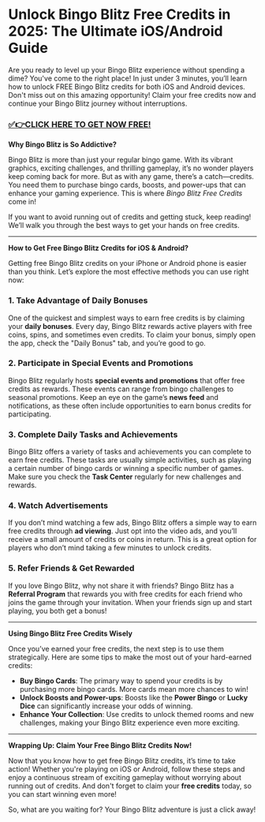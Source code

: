 # Unlock Bingo Blitz Free Credits in 2025: The Ultimate iOS/Android Guide

Are you ready to level up your Bingo Blitz experience without spending a dime? You've come to the right place! In just under 3 minutes, you’ll learn how to unlock FREE Bingo Blitz credits for both iOS and Android devices. Don't miss out on this amazing opportunity! Claim your free credits now and continue your Bingo Blitz journey without interruptions.

### [✅👉CLICK HERE TO GET NOW FREE!](https://freeforyou.xyz/bingo/blitz/go/)

**Why Bingo Blitz is So Addictive?**

Bingo Blitz is more than just your regular bingo game. With its vibrant graphics, exciting challenges, and thrilling gameplay, it’s no wonder players keep coming back for more. But as with any game, there’s a catch—credits. You need them to purchase bingo cards, boosts, and power-ups that can enhance your gaming experience. This is where *Bingo Blitz Free Credits* come in!

If you want to avoid running out of credits and getting stuck, keep reading! We’ll walk you through the best ways to get your hands on free credits.

---

**How to Get Free Bingo Blitz Credits for iOS & Android?**

Getting free Bingo Blitz credits on your iPhone or Android phone is easier than you think. Let’s explore the most effective methods you can use right now:

### 1. **Take Advantage of Daily Bonuses**

One of the quickest and simplest ways to earn free credits is by claiming your **daily bonuses**. Every day, Bingo Blitz rewards active players with free coins, spins, and sometimes even credits. To claim your bonus, simply open the app, check the "Daily Bonus" tab, and you’re good to go. 

### 2. **Participate in Special Events and Promotions**

Bingo Blitz regularly hosts **special events and promotions** that offer free credits as rewards. These events can range from bingo challenges to seasonal promotions. Keep an eye on the game’s **news feed** and notifications, as these often include opportunities to earn bonus credits for participating.

### 3. **Complete Daily Tasks and Achievements**

Bingo Blitz offers a variety of tasks and achievements you can complete to earn free credits. These tasks are usually simple activities, such as playing a certain number of bingo cards or winning a specific number of games. Make sure you check the **Task Center** regularly for new challenges and rewards.

### 4. **Watch Advertisements**

If you don’t mind watching a few ads, Bingo Blitz offers a simple way to earn free credits through **ad viewing**. Just opt into the video ads, and you’ll receive a small amount of credits or coins in return. This is a great option for players who don’t mind taking a few minutes to unlock credits.

### 5. **Refer Friends & Get Rewarded**

If you love Bingo Blitz, why not share it with friends? Bingo Blitz has a **Referral Program** that rewards you with free credits for each friend who joins the game through your invitation. When your friends sign up and start playing, you both get a bonus!

---

**Using Bingo Blitz Free Credits Wisely**

Once you’ve earned your free credits, the next step is to use them strategically. Here are some tips to make the most out of your hard-earned credits:

- **Buy Bingo Cards**: The primary way to spend your credits is by purchasing more bingo cards. More cards mean more chances to win!
- **Unlock Boosts and Power-ups**: Boosts like the **Power Bingo** or **Lucky Dice** can significantly increase your odds of winning.
- **Enhance Your Collection**: Use credits to unlock themed rooms and new challenges, making your Bingo Blitz experience even more exciting.

---

**Wrapping Up: Claim Your Free Bingo Blitz Credits Now!**

Now that you know how to get free Bingo Blitz credits, it’s time to take action! Whether you're playing on iOS or Android, follow these steps and enjoy a continuous stream of exciting gameplay without worrying about running out of credits. And don't forget to claim your **free credits** today, so you can start winning even more!

So, what are you waiting for? Your Bingo Blitz adventure is just a click away!
